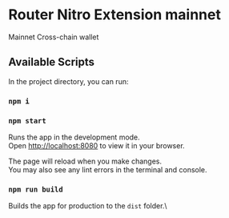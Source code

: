 # Router Nitro Extension mainnet

Mainnet Cross-chain wallet

## Available Scripts

In the project directory, you can run:
### `npm i`
### `npm start`

Runs the app in the development mode.\
Open [http://localhost:8080](http://localhost:8080) to view it in your browser.

The page will reload when you make changes.\
You may also see any lint errors in the terminal and console.

### `npm run build`

Builds the app for production to the `dist` folder.\
